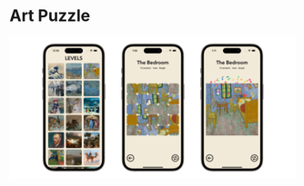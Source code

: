 # Art Puzzle

<p align="center">
  <img src="artPuzzle.png" style="max-width: 100%; height: auto;">
</p>
